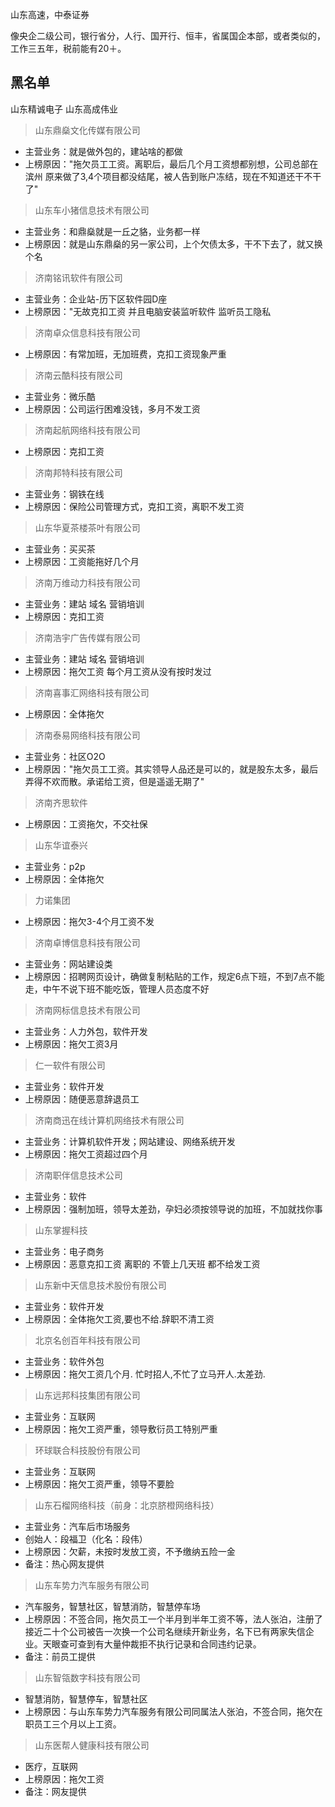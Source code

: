 山东高速，中泰证券

像央企二级公司，银行省分，人行、国开行、恒丰，省属国企本部，或者类似的，工作三五年，税前能有20＋。



## 黑名单

山东精诚电子 山东高成伟业 

> 山东鼎燊文化传媒有限公司

- 主营业务：就是做外包的，建站啥的都做
- 上榜原因："拖欠员工工资。离职后，最后几个月工资想都别想，公司总部在滨州 原来做了3,4个项目都没结尾，被人告到账户冻结，现在不知道还干不干了"

> 山东车小猪信息技术有限公司

- 主营业务：和鼎燊就是一丘之貉，业务都一样
- 上榜原因：就是山东鼎燊的另一家公司，上个欠债太多，干不下去了，就又换个名

> 济南铭讯软件有限公司

- 主营业务：企业站-历下区软件园D座
- 上榜原因："无故克扣工资 并且电脑安装监听软件 监听员工隐私

> 济南卓众信息科技有限公司

- 上榜原因：有常加班，无加班费，克扣工资现象严重

> 济南云酷科技有限公司

- 主营业务：微乐酷
- 上榜原因：公司运行困难没钱，多月不发工资

> 济南起航网络科技有限公司

- 上榜原因：克扣工资

> 济南邦特科技有限公司

- 主营业务：钢铁在线
- 上榜原因：保险公司管理方式，克扣工资，离职不发工资

> 山东华夏茶楼茶叶有限公司

- 主营业务：买买茶
- 上榜原因：工资能拖好几个月

> 济南万维动力科技有限公司

- 主营业务：建站 域名 营销培训
- 上榜原因：克扣工资

> 济南浩宇广告传媒有限公司

- 主营业务：建站 域名 营销培训
- 上榜原因：拖欠工资 每个月工资从没有按时发过

> 济南喜事汇网络科技有限公司

- 上榜原因：全体拖欠

> 济南泰易网络科技有限公司

- 主营业务：社区O2O
- 上榜原因："拖欠员工工资。其实领导人品还是可以的，就是股东太多，最后弄得不欢而散。承诺给工资，但是遥遥无期了"

> 济南齐思软件

- 上榜原因：工资拖欠，不交社保

> 山东华谊泰兴

- 主营业务：p2p
- 上榜原因：全体拖欠

> 力诺集团

- 上榜原因：拖欠3-4个月工资不发

> 济南卓博信息科技有限公司

- 主营业务：网站建设类
- 上榜原因：招聘网页设计，确做复制粘贴的工作，规定6点下班，不到7点不能走，中午不说下班不能吃饭，管理人员态度不好

> 济南网标信息技术有限公司

- 主营业务：人力外包，软件开发
- 上榜原因：拖欠工资3月

> 仁一软件有限公司

- 主营业务：软件开发
- 上榜原因：随便恶意辞退员工

> 济南商迅在线计算机网络技术有限公司

- 主营业务：计算机软件开发；网站建设、网络系统开发
- 上榜原因：拖欠工资超过四个月

> 济南职伴信息技术公司

- 主营业务：软件
- 上榜原因：强制加班，领导太差劲，孕妇必须按领导说的加班，不加就找你事

> 山东掌握科技

- 主营业务：电子商务
- 上榜原因：恶意克扣工资 离职的 不管上几天班 都不给发工资

> 山东新中天信息技术股份有限公司

- 主营业务：软件开发
- 上榜原因：全体拖欠工资,要也不给.辞职不清工资

> 北京名创百年科技有限公司

- 主营业务：软件外包
- 上榜原因：拖欠工资几个月. 忙时招人,不忙了立马开人.太差劲.

> 山东远邦科技集团有限公司

- 主营业务：互联网
- 上榜原因：拖欠工资严重，领导敷衍员工特别严重

> 环球联合科技股份有限公司

- 主营业务：互联网
- 上榜原因：拖欠工资严重，领导不要脸

> 山东石榴网络科技（前身：北京脐橙网络科技）

- 主营业务：汽车后市场服务
- 创始人：段福卫（化名：段伟）
- 上榜原因：欠薪，未按时发放工资，不予缴纳五险一金
- 备注：热心网友提供

> 山东车势力汽车服务有限公司

- 汽车服务，智慧社区，智慧消防，智慧停车场
- 上榜原因：不签合同，拖欠员工一个半月到半年工资不等，法人张泊，注册了接近二十个公司被告一次换一个公司名继续开新业务，名下已有两家失信企业。天眼查可查到有大量仲裁拒不执行记录和合同违约记录。
- 备注：前员工提供

> 山东智瓴数字科技有限公司

- 智慧消防，智慧停车，智慧社区
- 上榜原因：与山东车势力汽车服务有限公司同属法人张泊，不签合同，拖欠在职员工三个月以上工资。

> 山东医帮人健康科技有限公司

- 医疗，互联网
- 上榜原因：拖欠工资
- 备注：网友提供
